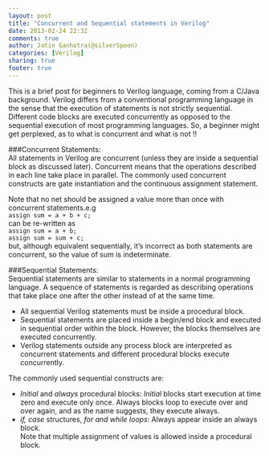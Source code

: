 ```yaml
---
layout: post
title: "Concurrent and Sequential statements in Verilog"
date: 2013-02-24 22:32
comments: true
author: Jatin Ganhotra(@silverSpoon)
categories: [Verilog]
sharing: true
footer: true
---
```


This is a brief post for beginners to Verilog language, coming from a C/Java background.
Verilog  differs from a conventional programming language in the sense that the execution of statements is not strictly sequential. Different code blocks are executed concurrently as opposed to the sequential execution of most programming languages. So, a beginner might get  perplexed, as to what is concurrent and what is not !!

###Concurrent Statements:  
All statements in Verilog are concurrent (unless they are inside a sequential block as discussed later). Concurrent means that the operations described in each line take place in parallel.
The commonly used concurrent constructs are gate instantiation and the continuous assignment statement.  

Note that no net should be assigned a value more than once with concurrent statements.e.g  
`assign sum = a + b + c;`  
can be re-written as  
`assign sum = a + b;`  
`assign sum = sum + c;`  
but, although equivalent sequentially, it’s incorrect as both statements are concurrent, so the value of sum is indeterminate.


###Sequential Statements:  
Sequential statements are similar to statements in a normal programming language. A sequence of statements is regarded as describing operations that take place one after the other instead of at the same time.

* All sequential Verilog statements must be inside a procedural block. 
* Sequential statements are placed inside a begin/end block and executed in sequential order within the block. However, the blocks themselves are executed concurrently.
* Verilog statements outside any process block are interpreted as concurrent statements and different procedural blocks execute concurrently.

The commonly used sequential constructs are:  
* _Initial_ and _always_ procedural blocks: _Initial_ blocks start execution at time zero and execute only once. Always blocks loop to execute over and over again, and as the name suggests, they execute always.  
* _if, case_ structures, _for and while loops_: Always appear inside an always block.  
Note that multiple assignment of values is allowed inside a procedural block. 
